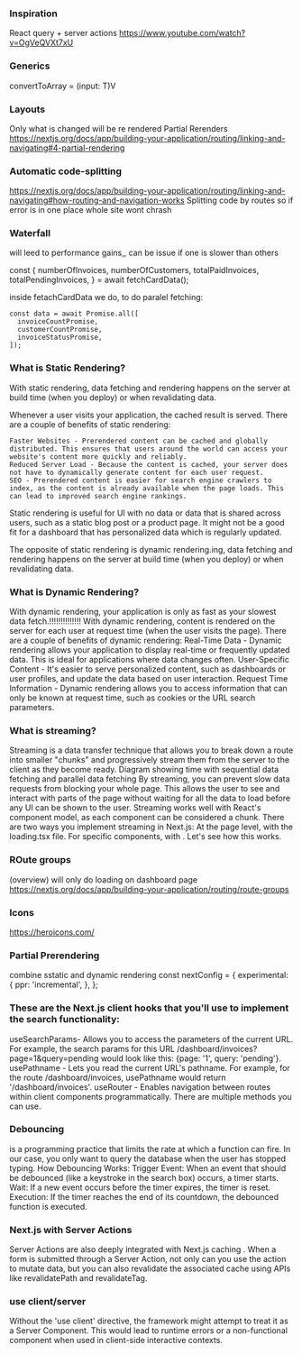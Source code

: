 ### Inspiration

React query + server actions
https://www.youtube.com/watch?v=OgVeQVXt7xU

### Generics

convertToArray = <T>(input: T)V

### Layouts
Only what is changed will be re rendered
Partial Rerenders
https://nextjs.org/docs/app/building-your-application/routing/linking-and-navigating#4-partial-rendering

### Automatic code-splitting
https://nextjs.org/docs/app/building-your-application/routing/linking-and-navigating#how-routing-and-navigation-works
Splitting code by routes so
if error is in one place whole site wont chrash

### Waterfall
will leed to performance gains,, can be issue if one is slower than others

const {
  numberOfInvoices,
  numberOfCustomers,
  totalPaidInvoices,
  totalPendingInvoices,
} = await fetchCardData();

inside fetachCardData we do, to do paralel fetching:

    const data = await Promise.all([
      invoiceCountPromise,
      customerCountPromise,
      invoiceStatusPromise,
    ]);


### What is Static Rendering?

With static rendering, data fetching and rendering happens on the server at build time (when you deploy) or when revalidating data.

Whenever a user visits your application, the cached result is served. There are a couple of benefits of static rendering:

    Faster Websites - Prerendered content can be cached and globally distributed. This ensures that users around the world can access your website's content more quickly and reliably.
    Reduced Server Load - Because the content is cached, your server does not have to dynamically generate content for each user request.
    SEO - Prerendered content is easier for search engine crawlers to index, as the content is already available when the page loads. This can lead to improved search engine rankings.

Static rendering is useful for UI with no data or data that is shared across users, such as a static blog post or a product page. It might not be a good fit for a dashboard that has personalized data which is regularly updated.

The opposite of static rendering is dynamic rendering.ing, data fetching and rendering happens on the server at build time (when you deploy) or when revalidating data.

### What is Dynamic Rendering?
With dynamic rendering, your application is only as fast as your slowest data fetch.!!!!!!!!!!!!!!
With dynamic rendering, content is rendered on the server for each user at request time (when the user visits the page). There are a couple of benefits of dynamic rendering:
    Real-Time Data - Dynamic rendering allows your application to display real-time or frequently updated data. This is ideal for applications where data changes often.
    User-Specific Content - It's easier to serve personalized content, such as dashboards or user profiles, and update the data based on user interaction.
    Request Time Information - Dynamic rendering allows you to access information that can only be known at request time, such as cookies or the URL search parameters.
### What is streaming?
Streaming is a data transfer technique that allows you to break down a route into smaller "chunks" and progressively stream them from the server to the client as they become ready.
Diagram showing time with sequential data fetching and parallel data fetching
By streaming, you can prevent slow data requests from blocking your whole page. This allows the user to see and interact with parts of the page without waiting for all the data to load before any UI can be shown to the user.
Streaming works well with React's component model, as each component can be considered a chunk.
There are two ways you implement streaming in Next.js:
    At the page level, with the loading.tsx file.
    For specific components, with <Suspense>.
Let's see how this works.
### ROute groups
(overview)
will only do loading on dashboard page  
https://nextjs.org/docs/app/building-your-application/routing/route-groups
### Icons
https://heroicons.com/
### Partial Prerendering
combine sstatic and dynamic rendering
const nextConfig = {
  experimental: {
    ppr: 'incremental',
  },
};
### These are the Next.js client hooks that you'll use to implement the search functionality:
useSearchParams- Allows you to access the parameters of the current URL. For example, the search params for this URL /dashboard/invoices?page=1&query=pending would look like this: {page: '1', query: 'pending'}.
usePathname - Lets you read the current URL's pathname. For example, for the route /dashboard/invoices, usePathname would return '/dashboard/invoices'.
useRouter - Enables navigation between routes within client components programmatically. There are multiple methods you can use.
### Debouncing 
is a programming practice that limits the rate at which a function can fire. In our case, you only want to query the database when the user has stopped typing.
How Debouncing Works:
Trigger Event: When an event that should be debounced (like a keystroke in the search box) occurs, a timer starts.
Wait: If a new event occurs before the timer expires, the timer is reset.
Execution: If the timer reaches the end of its countdown, the debounced function is executed.
### Next.js with Server Actions
Server Actions are also deeply integrated with Next.js caching
. When a form is submitted through a Server Action, not only can you use the action to mutate data, but you can also revalidate the associated cache using APIs like revalidatePath and revalidateTag.

### use client/server

Without the 'use client' directive, the framework might attempt to treat it as a Server Component. This would lead to runtime errors or a non-functional component when used in client-side interactive contexts.
